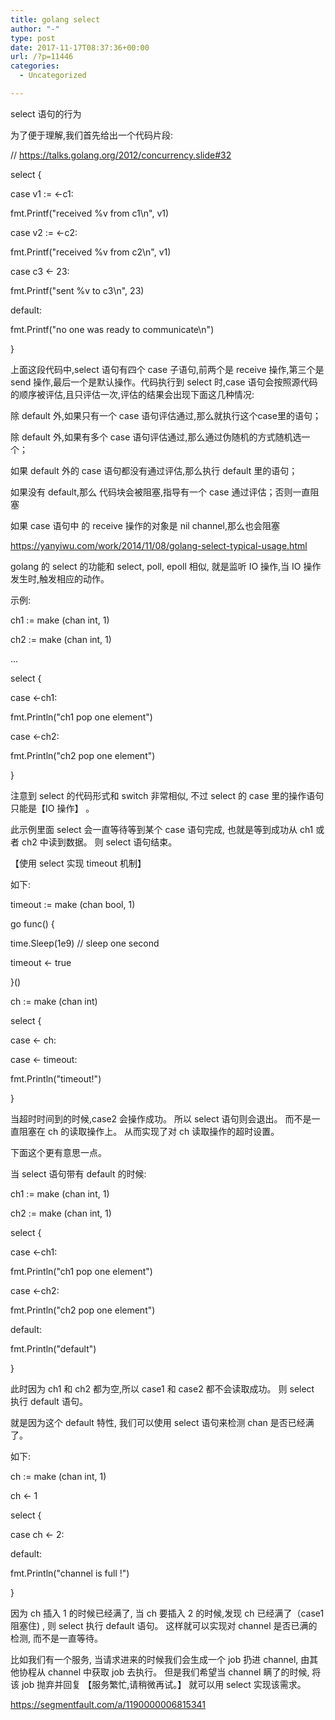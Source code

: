 ```yaml
---
title: golang select
author: "-"
type: post
date: 2017-11-17T08:37:36+00:00
url: /?p=11446
categories:
  - Uncategorized

---
```

select 语句的行为
  
为了便于理解,我们首先给出一个代码片段: 

// https://talks.golang.org/2012/concurrency.slide#32
  
select {
  
case v1 := <-c1:
      
fmt.Printf("received %v from c1\n", v1)
  
case v2 := <-c2:
      
fmt.Printf("received %v from c2\n", v1)
  
case c3 <- 23:
      
fmt.Printf("sent %v to c3\n", 23)
  
default:
      
fmt.Printf("no one was ready to communicate\n")
  
}
  
上面这段代码中,select 语句有四个 case 子语句,前两个是 receive 操作,第三个是 send 操作,最后一个是默认操作。代码执行到 select 时,case 语句会按照源代码的顺序被评估,且只评估一次,评估的结果会出现下面这几种情况: 

除 default 外,如果只有一个 case 语句评估通过,那么就执行这个case里的语句；

除 default 外,如果有多个 case 语句评估通过,那么通过伪随机的方式随机选一个；

如果 default 外的 case 语句都没有通过评估,那么执行 default 里的语句；

如果没有 default,那么 代码块会被阻塞,指导有一个 case 通过评估；否则一直阻塞

如果 case 语句中 的 receive 操作的对象是 nil channel,那么也会阻塞

https://yanyiwu.com/work/2014/11/08/golang-select-typical-usage.html

golang 的 select 的功能和 select, poll, epoll 相似, 就是监听 IO 操作,当 IO 操作发生时,触发相应的动作。

示例: 

ch1 := make (chan int, 1)
  
ch2 := make (chan int, 1)

...

select {
  
case <-ch1:
      
fmt.Println("ch1 pop one element")
  
case <-ch2:
      
fmt.Println("ch2 pop one element")
  
}
  
注意到 select 的代码形式和 switch 非常相似, 不过 select 的 case 里的操作语句只能是【IO 操作】 。

此示例里面 select 会一直等待等到某个 case 语句完成, 也就是等到成功从 ch1 或者 ch2 中读到数据。 则 select 语句结束。

【使用 select 实现 timeout 机制】

如下: 

timeout := make (chan bool, 1)
  
go func() {
      
time.Sleep(1e9) // sleep one second
      
timeout <- true
  
}()
  
ch := make (chan int)
  
select {
  
case <- ch:
  
case <- timeout:
      
fmt.Println("timeout!")
  
}
  
当超时时间到的时候,case2 会操作成功。 所以 select 语句则会退出。 而不是一直阻塞在 ch 的读取操作上。 从而实现了对 ch 读取操作的超时设置。

下面这个更有意思一点。

当 select 语句带有 default 的时候: 

ch1 := make (chan int, 1)
  
ch2 := make (chan int, 1)

select {
  
case <-ch1:
      
fmt.Println("ch1 pop one element")
  
case <-ch2:
      
fmt.Println("ch2 pop one element")
  
default:
      
fmt.Println("default")
  
}
  
此时因为 ch1 和 ch2 都为空,所以 case1 和 case2 都不会读取成功。 则 select 执行 default 语句。

就是因为这个 default 特性, 我们可以使用 select 语句来检测 chan 是否已经满了。

如下: 

ch := make (chan int, 1)
  
ch <- 1
  
select {
  
case ch <- 2:
  
default:
      
fmt.Println("channel is full !")
  
}
  
因为 ch 插入 1 的时候已经满了, 当 ch 要插入 2 的时候,发现 ch 已经满了（case1 阻塞住) , 则 select 执行 default 语句。 这样就可以实现对 channel 是否已满的检测, 而不是一直等待。

比如我们有一个服务, 当请求进来的时候我们会生成一个 job 扔进 channel, 由其他协程从 channel 中获取 job 去执行。 但是我们希望当 channel 瞒了的时候, 将该 job 抛弃并回复 【服务繁忙,请稍微再试。】 就可以用 select 实现该需求。

https://segmentfault.com/a/1190000006815341